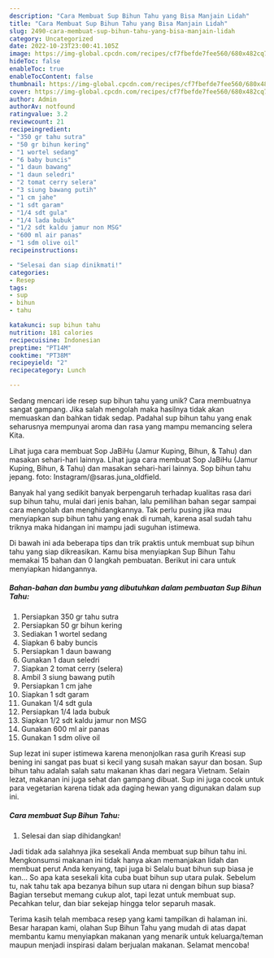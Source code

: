 ```yaml
---
description: "Cara Membuat Sup Bihun Tahu yang Bisa Manjain Lidah"
title: "Cara Membuat Sup Bihun Tahu yang Bisa Manjain Lidah"
slug: 2490-cara-membuat-sup-bihun-tahu-yang-bisa-manjain-lidah
category: Uncategorized
date: 2022-10-23T23:00:41.105Z
image: https://img-global.cpcdn.com/recipes/cf7fbefde7fee560/680x482cq70/sup-bihun-tahu-foto-resep-utama.jpg
hideToc: false
enableToc: true
enableTocContent: false
thumbnail: https://img-global.cpcdn.com/recipes/cf7fbefde7fee560/680x482cq70/sup-bihun-tahu-foto-resep-utama.jpg
cover: https://img-global.cpcdn.com/recipes/cf7fbefde7fee560/680x482cq70/sup-bihun-tahu-foto-resep-utama.jpg
author: Admin
authorAv: notfound
ratingvalue: 3.2
reviewcount: 21
recipeingredient:
- "350 gr tahu sutra"
- "50 gr bihun kering"
- "1 wortel sedang"
- "6 baby buncis"
- "1 daun bawang"
- "1 daun seledri"
- "2 tomat cerry selera"
- "3 siung bawang putih"
- "1 cm jahe"
- "1 sdt garam"
- "1/4 sdt gula"
- "1/4 lada bubuk"
- "1/2 sdt kaldu jamur non MSG"
- "600 ml air panas"
- "1 sdm olive oil"
recipeinstructions:

- "Selesai dan siap dinikmati!"
categories:
- Resep
tags:
- sup
- bihun
- tahu

katakunci: sup bihun tahu 
nutrition: 181 calories
recipecuisine: Indonesian
preptime: "PT14M"
cooktime: "PT38M"
recipeyield: "2"
recipecategory: Lunch

---
```





Sedang mencari ide resep sup bihun tahu yang unik? Cara membuatnya sangat gampang. Jika salah mengolah maka hasilnya tidak akan memuaskan dan bahkan tidak sedap. Padahal sup bihun tahu yang enak seharusnya mempunyai aroma dan rasa yang mampu memancing selera Kita.





Lihat juga cara membuat Sop JaBiHu (Jamur Kuping, Bihun, &amp; Tahu) dan masakan sehari-hari lainnya. Lihat juga cara membuat Sop JaBiHu (Jamur Kuping, Bihun, &amp; Tahu) dan masakan sehari-hari lainnya. Sop bihun tahu jepang. foto: Instagram/@saras.juna_oldfield.

Banyak hal yang sedikit banyak berpengaruh terhadap kualitas rasa dari sup bihun tahu, mulai dari jenis bahan, lalu pemilihan bahan segar sampai cara mengolah dan menghidangkannya. Tak perlu pusing jika mau menyiapkan sup bihun tahu yang enak di rumah, karena asal sudah tahu triknya maka hidangan ini mampu jadi suguhan istimewa.






Di bawah ini ada beberapa tips dan trik praktis untuk membuat sup bihun tahu yang siap dikreasikan. Kamu bisa menyiapkan Sup Bihun Tahu memakai 15 bahan dan 0 langkah pembuatan. Berikut ini cara untuk menyiapkan hidangannya.

<!--inarticleads1-->

##### Bahan-bahan dan bumbu yang dibutuhkan dalam pembuatan Sup Bihun Tahu:

1. Persiapkan 350 gr tahu sutra
1. Persiapkan 50 gr bihun kering
1. Sediakan 1 wortel sedang
1. Siapkan 6 baby buncis
1. Persiapkan 1 daun bawang
1. Gunakan 1 daun seledri
1. Siapkan 2 tomat cerry (selera)
1. Ambil 3 siung bawang putih
1. Persiapkan 1 cm jahe
1. Siapkan 1 sdt garam
1. Gunakan 1/4 sdt gula
1. Persiapkan 1/4 lada bubuk
1. Siapkan 1/2 sdt kaldu jamur non MSG
1. Gunakan 600 ml air panas
1. Gunakan 1 sdm olive oil


Sup lezat ini super istimewa karena menonjolkan rasa gurih Kreasi sup bening ini sangat pas buat si kecil yang susah makan sayur dan bosan. Sup bihun tahu adalah salah satu makanan khas dari negara Vietnam. Selain lezat, makanan ini juga sehat dan gampang dibuat. Sup ini juga cocok untuk para vegetarian karena tidak ada daging hewan yang digunakan dalam sup ini. 

<!--inarticleads2-->

##### Cara membuat Sup Bihun Tahu:


1. Selesai dan siap dihidangkan!

Jadi tidak ada salahnya jika sesekali Anda membuat sup bihun tahu ini. Mengkonsumsi makanan ini tidak hanya akan memanjakan lidah dan membuat perut Anda kenyang, tapi juga bi Selalu buat bihun sup biasa je kan… So apa kata sesekali kita cuba buat bihun sup utara pulak. Sebelum tu, nak tahu tak apa bezanya bihun sup utara ni dengan bihun sup biasa? Bagian tersebut memang cukup alot, tapi lezat untuk membuat sup. Pecahkan telur, dan biar sekejap hingga telor separuh masak. 

Terima kasih telah membaca resep yang kami tampilkan di halaman ini. Besar harapan kami, olahan Sup Bihun Tahu yang mudah di atas dapat membantu kamu menyiapkan makanan yang menarik untuk keluarga/teman maupun menjadi inspirasi dalam berjualan makanan. Selamat mencoba!
